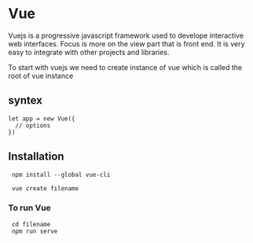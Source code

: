 # Vue
Vuejs is a progressive javascript framework used to develope interactive web interfaces. Focus is more on the view part that is front end. It is very easy to integrate with other projects and libraries.

To start with vuejs we need to create instance of vue which is called the root of vue instance 
## syntex
```
let app = new Vue({
  // options
})
```


## Installation 
```
 npm install --global vue-cli
 
 vue create filename
```
### To run Vue 
``` 
 cd filename
 npm run serve
```

